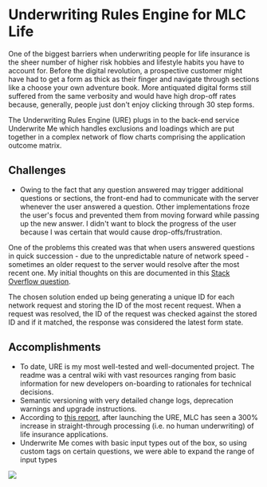 # Underwriting Rules Engine for MLC Life

One of the biggest barriers when underwriting people for life insurance is the
sheer number of higher risk hobbies and lifestyle habits you have to account
for. Before the digital revolution, a prospective customer might have had to
get a form as thick as their finger and navigate through sections like a choose
your own adventure book. More antiquated digital forms still suffered from the
same verbosity and would have high drop-off rates because, generally, people just
don't enjoy clicking through 30 step forms.

The Underwriting Rules Engine (URE) plugs in to the back-end service Underwrite Me
which handles exclusions and loadings which are put together in a complex network
of flow charts comprising the application outcome matrix.

## Challenges

- Owing to the fact that any question answered may trigger additional questions
or sections, the front-end had to communicate with the server whenever the user
answered a question. Other implementations froze the user's focus and prevented
them from moving forward while passing up the new answer. I didn't want to block
the progress of the user because I was certain that would cause drop-offs/frustration.

One of the problems this created was that when users answered questions in quick
succession - due to the unpredictable nature of network speed - sometimes an older
request to the server would resolve after the most recent one. My initial thoughts
on this are documented in this [Stack Overflow question](https://stackoverflow.com/questions/46167970/given-a-set-of-promises-how-do-i-forcefully-resolve-with-the-response-of-the-la).

The chosen solution ended up being generating a unique ID for each network request
and storing the ID of the most recent request. When a request was resolved, the
ID of the request was checked against the stored ID and if it matched, the response
was considered the latest form state.

## Accomplishments

- To date, URE is my most well-tested and well-documented project. The readme was
a central wiki with vast resources ranging from basic information for new
developers on-boarding to rationales for technical decisions.
- Semantic versioning with very detailed change logs, deprecation warnings and
upgrade instructions.
- According to [this report](https://www.ifa.com.au/risk/25644-mlc-life-straight-through-acceptance-rate-triples),
after launching the URE, MLC has seen a 300% increase in straight-through processing
(i.e. no human underwriting) of life insurance applications.
- Underwrite Me comes with basic input types out of the box, so using custom tags
on certain questions, we were able to expand the range of input types

![](/images/custom-fields.png)
